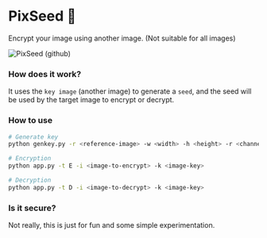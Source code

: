 # PixSeed 🌱
Encrypt your image using another image. (Not suitable for all images)

![PixSeed (github)](https://user-images.githubusercontent.com/40148013/163804800-3156c810-dbb4-4af0-80a2-7f697f529862.png)

### How does it work?
It uses the `key image` (another image) to generate a `seed`, and the seed will be used by the target image to encrypt or decrypt.

### How to use
```sh
# Generate key
python genkey.py -r <reference-image> -w <width> -h <height> -r <channel>

# Encryption
python app.py -t E -i <image-to-encrypt> -k <image-key>

# Decryption
python app.py -t D -i <image-to-decrypt> -k <image-key>
```

### Is it secure?
Not really, this is just for fun and some simple experimentation.
